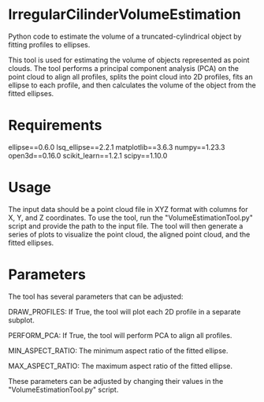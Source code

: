 # IrregularCilinderVolumeEstimation
Python code to estimate the volume of a truncated-cylindrical object by fitting profiles to ellipses.

This tool is used for estimating the volume of objects represented as point clouds. The tool performs a principal component analysis (PCA) on the point cloud to align all profiles, splits the point cloud into 2D profiles, fits an ellipse to each profile, and then calculates the volume of the object from the fitted ellipses.

# Requirements
ellipse==0.6.0
lsq_ellipse==2.2.1
matplotlib==3.6.3
numpy==1.23.3
open3d==0.16.0
scikit_learn==1.2.1
scipy==1.10.0

# Usage
The input data should be a point cloud file in XYZ format with columns for X, Y, and Z coordinates. To use the tool, run the "VolumeEstimationTool.py" script and provide the path to the input file. The tool will then generate a series of plots to visualize the point cloud, the aligned point cloud, and the fitted ellipses.

# Parameters
The tool has several parameters that can be adjusted:

DRAW_PROFILES: If True, the tool will plot each 2D profile in a separate subplot.

PERFORM_PCA: If True, the tool will perform PCA to align all profiles.

MIN_ASPECT_RATIO: The minimum aspect ratio of the fitted ellipse.

MAX_ASPECT_RATIO: The maximum aspect ratio of the fitted ellipse.


These parameters can be adjusted by changing their values in the "VolumeEstimationTool.py" script.
